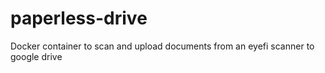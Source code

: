 # paperless-drive

Docker container to scan and upload documents from an eyefi scanner to google drive